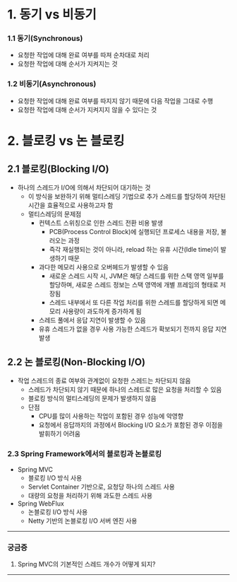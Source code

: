 # 1. 동기 vs 비동기
### 1.1 동기(Synchronous)

- 요청한 작업에 대해 완료 여부를 따져 순차대로 처리
- 요청한 작업에 대해 순서가 지켜지는 것

### 1.2 비동기(Asynchronous)

- 요청한 작업에 대해 완료 여부를 따지지 않기 때문에 다음 작업을 그대로 수행
- 요청한 작업에 대해 순서가 지켜지지 않을 수 있다는 것

# 2. 블로킹 vs 논 블로킹
## 2.1 블로킹(Blocking I/O)

- 하나의 스레드가 I/O에 의해서 차단되어 대기하는 것
	- 이 방식을 보완하기 위해 멀티스레딩 기법으로 추가 스레드를 할당하여 차단된 시간을 효율적으로 사용하고자 함
	- 멀티스레딩의 문제점
		- 컨텍스트 스위칭으로 인한 스레드 전환 비용 발생
			- PCB(Process Control Block)에 실행되던 프로세스 내용을 저장, 불러오는 과정
			- 즉각 재실행되는 것이 아니라, reload 하는 유휴 시간(Idle time)이 발생하기 때문
		- 과다한 메모리 사용으로 오버헤드가 발생할 수 있음
			- 새로운 스레드 시작 시, JVM은 해당 스레드를 위한 스택 영역 일부를 할당하며, 새로운 스레드 정보는 스택 영역에 개별 프레임의 형태로 저장됨
			- 스레드 내부에서 또 다른 작업 처리를 위한 스레드를 할당하게 되면 메모리 사용량이 과도하게 증가하게 됨
		- 스레드 풀에서 응답 지연이 발생할 수 있음
		- 유휴 스레드가 없을 경우 사용 가능한 스레드가 확보되기 전까지 응답 지연 발생

## 2.2 논 블로킹(Non-Blocking I/O)

- 작업 스레드의 종료 여부와 관계없이 요청한 스레드는 차단되지 않음
	- 스레드가 차단되지 않기 때문에 하나의 스레드로 많은 요청을 처리할 수 있음
	- 블로킹 방식의 멀티스레딩의 문제가 발생하지 않음
	- 단점
		- CPU를 많이 사용하는 작업이 포함된 경우 성능에 악영향
		- 요청에서 응답까지의 과정에서 Blocking I/O 요소가 포함된 경우 이점을 발휘하기 어려움


### 2.3 Spring Framework에서의 블로킹과 논블로킹

- Spring MVC
	- 블로킹 I/O 방식 사용
	- Servlet Container 기반으로,  요청당 하나의 스레드 사용
	- 대량의 요청을 처리하기 위해 과도한 스레드 사용
- Spring WebFlux
	- 논블로킹 I/O 방식 사용
	- Netty 기반의 논블로킹 I/O 서버 엔진 사용


---
### 궁금증

1. Spring MVC의 기본적인 스레드 개수가 어떻게 되지?

---

